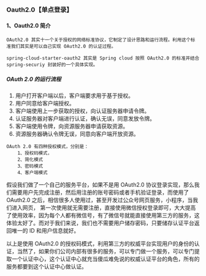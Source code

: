 ### Oauth2.0【单点登录】

#### 1、Oauth2.0 简介

```
OAuth2.0 其实十一个关于授权的网络标准协议，它制定了设计思路和运行流程。利用这个标准我们其实是可以自己实现 OAuth2.0 的认证过程。

spring-cloud-starter-oauth2 其实是 Spring cloud 按照 OAuth2.0 的标准并结合spring-securiy 封装好的一个具体实现。
```

##### OAuth 2.0 的运行流程

1. 用户打开客户端以后，客户端要求用于基于授权。
2. 用户同意给客户端授权。
3. 客户端使用上一步获取的授权，向认证服务器申请令牌。
4. 认证服务器对客户端进行认证，确认无误，同意发放令牌。
5. 客户端使用令牌，向资源服务器申请获取资源。
6. 资源服务器确认令牌无误，同意向客户端开放资源。

```
OAuth 2.0 有四种授权模式，分别是：
	1、授权码模式，
	2、简化模式
	3、密码模式
	4、客户端模式
```

假设我们做了一个自己的服务平台，如果不是用 OAuth2.0 协议登录实现，那么我们需要用户先完成注册，然后用注册的账号密码或者手机验证登录，而使用了 OAuth2.0 之后，相信很多人使用过，甚至开发过公众号网页服务，小程序，当我们进入网页， 第一次使用就无需要注册，直接使用微信授权登录即可，大大提高了使用效率，因为每个人都有微信号，有了微信号就能直接使用第三方的服务，这体验太好了。而对于我们来说，我们也不需要用户储存密码，只要储存认证平台返回唯一的 ID 和用户信息就好。

以上是使用 OAuth2.0 的授权码模式，利用第三方的权威平台实现用户的身份的认证，当然了，如果你们公司内部有很多的服务，可以专门做一个服务，可以专门提取一个认证中心，这个认证中心就充当傻瓜难免说的权威认证平台的角色，所有的服务都要到这个认证中心做认证。